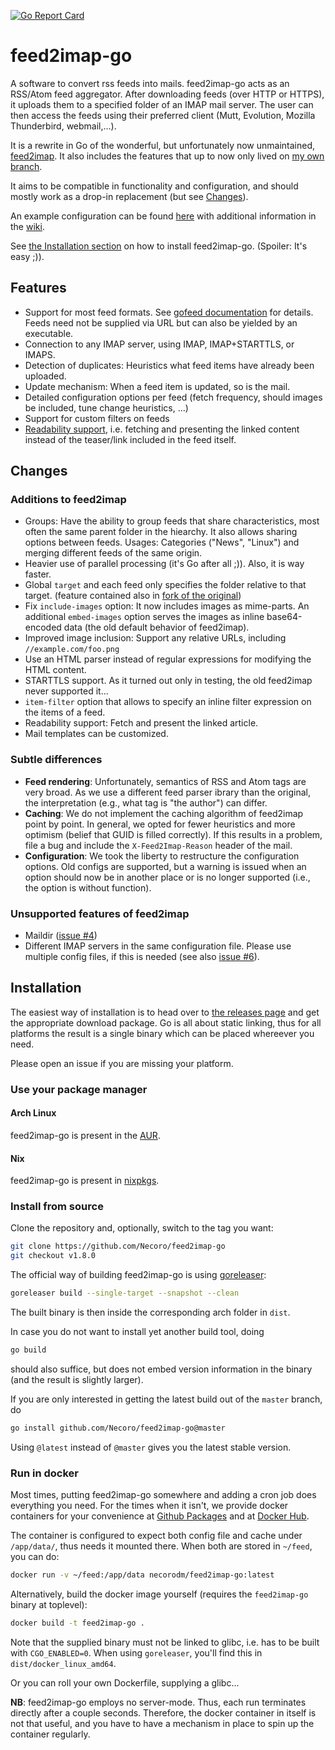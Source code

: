 [![Go Report Card](https://goreportcard.com/badge/github.com/Necoro/feed2imap-go)](https://goreportcard.com/report/github.com/Necoro/feed2imap-go)

# feed2imap-go

A software to convert rss feeds into mails. feed2imap-go acts as an RSS/Atom feed aggregator. After downloading feeds 
(over HTTP or HTTPS), it uploads them to a specified folder of an IMAP mail server. The user can then access the feeds 
using their preferred client (Mutt, Evolution, Mozilla Thunderbird, webmail,...).

It is a rewrite in Go of the wonderful, but unfortunately now unmaintained, [feed2imap](https://github.com/feed2imap/feed2imap).
It also includes the features that up to now only lived on [my own branch][nec].

It aims to be compatible in functionality and configuration, and should mostly work as a drop-in replacement 
(but see [Changes](#changes)).

An example configuration can be found [here](config.yml.example) with additional information in the [wiki](https://github.com/Necoro/feed2imap-go/wiki/Detailed-Options).

See [the Installation section](#installation) on how to install feed2imap-go. (Spoiler: It's easy ;)).

## Features

* Support for most feed formats. See [gofeed documentation](https://github.com/mmcdole/gofeed/blob/master/README.md#features) 
for details. Feeds need not be supplied via URL but can also be yielded by an executable.
* Connection to any IMAP server, using IMAP, IMAP+STARTTLS, or IMAPS.
* Detection of duplicates: Heuristics what feed items have already been uploaded.
* Update mechanism: When a feed item is updated, so is the mail.
* Detailed configuration options per feed (fetch frequency, should images be included, tune change heuristics, ...)
* Support for custom filters on feeds
* [Readability support][i67], i.e. fetching and presenting the linked content instead of the teaser/link included in the feed itself.

## Changes

### Additions to feed2imap

* Groups: Have the ability to group feeds that share characteristics, most often the same parent folder in the hiearchy.
  It also allows sharing options between feeds. Usages: Categories ("News", "Linux") and merging different feeds of the same origin.
* Heavier use of parallel processing (it's Go after all ;)). Also, it is way faster.
* Global `target` and each feed only specifies the folder relative to that target. 
(feature contained also in [fork of the original][nec]) 
* Fix `include-images` option: It now includes images as mime-parts. An additional `embed-images` option serves the images 
as inline base64-encoded data (the old default behavior of feed2imap).
* Improved image inclusion: Support any relative URLs, including `//example.com/foo.png`
* Use an HTML parser instead of regular expressions for modifying the HTML content.
* STARTTLS support. As it turned out only in testing, the old feed2imap never supported it...
* `item-filter` option that allows to specify an inline filter expression on the items of a feed.
* Readability support: Fetch and present the linked article.
* Mail templates can be customized.

### Subtle differences

* **Feed rendering**: Unfortunately, semantics of RSS and Atom tags are very broad. As we use a different feed parser 
ibrary than the original, the interpretation (e.g., what tag is "the author") can differ.
* **Caching**: We do not implement the caching algorithm of feed2imap point by point. In general, we opted for fewer 
heuristics and more optimism (belief that GUID is filled correctly). If this results in a problem, file a bug and include the `X-Feed2Imap-Reason` header of the mail.
* **Configuration**: We took the liberty to restructure the configuration options. Old configs are supported, but a 
warning is issued when an option should now be in another place or is no longer supported (i.e., the option is without function).

### Unsupported features of feed2imap

* Maildir ([issue #4][i4])
* Different IMAP servers in the same configuration file. Please use multiple config files, if this is needed (see also [issue #6][i6]).

## Installation

The easiest way of installation is to head over to [the releases page](https://github.com/Necoro/feed2imap-go/releases/latest)
and get the appropriate download package. Go is all about static linking, thus for all platforms the result is a single
binary which can be placed whereever you need.

Please open an issue if you are missing your platform.

### Use your package manager

#### Arch Linux

feed2imap-go is present in the [AUR](https://aur.archlinux.org/packages/feed2imap-go).

#### Nix

feed2imap-go is present in [nixpkgs](https://github.com/NixOS/nixpkgs/tree/master/pkgs/applications/networking/feedreaders/feed2imap-go).

### Install from source

Clone the repository and, optionally, switch to the tag you want:
````bash
git clone https://github.com/Necoro/feed2imap-go
git checkout v1.8.0
````

The official way of building feed2imap-go is using [goreleaser](https://github.com/goreleaser/goreleaser):
````bash
goreleaser build --single-target --snapshot --clean
````
The built binary is then inside the corresponding arch folder in `dist`.

In case you do not want to install yet another build tool, doing
````bash
go build
````
should also suffice, but does not embed version information in the binary (and the result is slightly larger).

If you are only interested in getting the latest build out of the `master` branch, do
````bash
go install github.com/Necoro/feed2imap-go@master
````
Using `@latest` instead of `@master` gives you the latest stable version.

### Run in docker

Most times, putting feed2imap-go somewhere and adding a cron job does everything you need. For the times when it isn't, we provide docker containers for your convenience at [Github Packages](https://github.com/Necoro/feed2imap-go/packages) and at [Docker Hub](https://hub.docker.com/r/necorodm/feed2imap-go).

The container is configured to expect both config file and cache under `/app/data/`, thus needs it mounted there.
When both are stored in `~/feed`, you can do:
````bash
docker run -v ~/feed:/app/data necorodm/feed2imap-go:latest
````

Alternatively, build the docker image yourself (requires the `feed2imap-go` binary at toplevel):
````bash
docker build -t feed2imap-go .
````
Note that the supplied binary must not be linked to glibc, i.e. has to be built with `CGO_ENABLED=0`. When using `goreleaser`, you'll find this in  `dist/docker_linux_amd64`.

Or you can roll your own Dockerfile, supplying a glibc...

**NB**: feed2imap-go employs no server-mode. Thus, each run terminates directly after a couple seconds. Therefore, the docker container in itself is not that useful, and you have to have a mechanism in place to spin up the container regularly.

[i6]: https://github.com/Necoro/feed2imap-go/issues/6
[i4]: https://github.com/Necoro/feed2imap-go/issues/4
[i9]: https://github.com/Necoro/feed2imap-go/issues/9
[i67]: https://github.com/Necoro/feed2imap-go/issues/67
[nec]: https://github.com/Necoro/feed2imap
[jb]: https://www.jetbrains.com/?from=feed2imap-go
